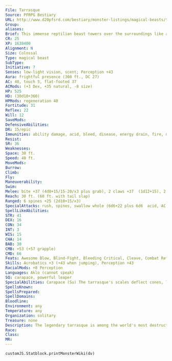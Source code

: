 ```yaml
---
File: Tarrasque
Source: PFRPG Bestiary
URL: http://www.d20pfsrd.com/bestiary/monster-listings/magical-beasts/tarrasque
Group: 
aliases: 
Brief: This immense reptilian beast towers over the surroundings like a dinosaur, all teeth and horns and claws and thrashing spiked tail.
CR: 25
XP: 1638400
Alignment: N
Size: Colossal
Type: magical beast
SubType: 
Initiative: 7
Senses: low-light vision, scent; Perception +43
Aura: frightful presence (300 ft., DC 27)
AC: 40, touch 5, flat-footed 37
ACMods: (+3 Dex, +35 natural, -8 size)
HP: 525
HD: (30d10+360)
HPMods: regeneration 40
Fortitude: 31
Reflex: 22
Will: 12
SaveMods: 
DefensiveAbilities: 
DR: 15/epic
Immunities: ability damage, acid, bleed, disease, energy drain, fire, mind-affecting effects, paralysis, permanent wounds, petrification, poison, polymorph
Resist: 
SR: 36
Weaknesses: 
Space: 30 ft.
Speed: 40 ft.
MoveMods: 
Burrow: 
Climb: 
Fly: 
Maneuverability: 
Swim: 
Melee: bite +37 (4d8+15/15-20/x3 plus grab), 2 claws +37  (1d12+15), 2 gores +37 (1d10+15), tail slap +32 (3d8+7)
Reach: 30 ft. (60 ft. with tail slap)
Ranged: 6 spines +25 (2d10+15/x3)
SpecialAttacks: rush, spines, swallow whole (6d6+22 plus 6d6  acid, AC 27, hp 52)
SpellLikeAbilities: 
STR: 41
DEX: 16
CON: 34
INT: 3
WIS: 15
CHA: 14
BAB: 30
CMB: +53 (+57 grapple)
CMD: 66
Feats: Awesome Blow, Blind-Fight, Bleeding Critical, Cleave, Combat Reflexes, Critical Focus, Great Cleave, Great Fortitude, Improved Bull Rush, Improved Critical (bite), Improved Initiative, Lightning Reflexes, Power Attack, Run, Staggering Critical
Skills: Acrobatics +3 (+43 when jumping), Perception +43
RacialMods: +8 Perception
Languages: Aklo (cannot speak)
SQ: carapace, powerful leaper
SpecialAbilities: Carapace (Su) The tarrasque's scales deflect cones, lines, rays, and magic missile spells, rendering the tarrasque immune to such effects. There is a 30% chance a deflected effect reflects back in full force at the caster; otherwise it is simply negated.  Powerful Leaper (Ex) The tarrasque uses its Strength to modify Acrobatics checks made to jump, and has a +24 racial bonus on Acrobatics checks made to jump.  Regeneration (Ex) No form of attack can suppress the tarrasque's regeneration-it regenerates even if disintegrated or slain by a death effect. If the tarrasque fails a save against an effect that would kill it instantly, it rises from death 3 rounds later with 1 hit point if no further damage is inflicted upon its remains. It can be banished or otherwise transported as a means to save a region, but the method to truly kill it has yet to be discovered.  Rush (Ex) Once per minute for 1 round, the tarrasque can move at a speed of 150 feet. This increases its Acrobatics bonus on checks made to jump to +87.  Spines (Ex) The tarrasque can loose a volley of six spear-like spines from its body as a standard action with a toss of its head or a lash of its tail. Make an attack roll for each spine-all targets must be within 30 feet of each other.  The spines have a range increment of 120 ft.
SpellsKnown: 
SpellsPrepared: 
SpellDomains: 
Bloodline: 
Environment: any
Temperature: any
Organization: solitary
Treasure: none
Description: The legendary tarrasque is among the world's most destructive monsters. Thankfully, it spends most of its time in a deep torpor in an unknown cavern in a remote corner of the world-yet when it wakens, kingdoms die.  Although far from intelligent, the tarrasque is smart enough to understand a few words in Aklo (though it cannot speak). Likewise, it isn't mindless in its rampages, but instead focuses on targets that threaten it, and is difficult to distract with trickery.
Race: 
Class: 
MR: 
---
```

```dataviewjs
customJS.Statblock.printMonsterWiki(dv)
```
